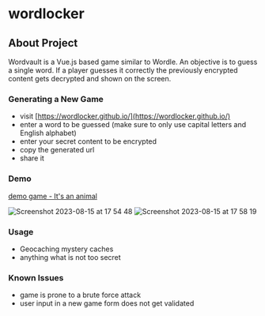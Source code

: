 # wordlocker

## About Project
Wordvault is a Vue.js based game similar to Wordle. An objective is to guess a single word. If a player guesses it correctly the previously encrypted content gets decrypted and shown on the screen.

### Generating a New Game
- visit [https://wordlocker.github.io/](https://wordlocker.github.io/)
- enter a word to be guessed (make sure to only use capital letters and English alphabet)
- enter your secret content to be encrypted
- copy the generated url
- share it

### Demo
[demo game - It's an animal](https://wordlocker.github.io/?h=U2FsdGVkX19pcTAvtLcmIGeIFPp8c2ygJxeBrUoIJXpQc0UO98FaKgSfxhQn00am&1=7ade2dfb298d5de4625520bef48674ab05d5914288c26484206e12e5f9ad705a&2=ca682e0ac9d2175edde28a5486b51d61e661e037d178e21f20c2f3f40fb4a55c&3=d6d25501e08971b3f56217a4e9208c91e4e8bf436984dc364599867d9047b5b2&4=c34bc7a5dead16eb051ece06482b4eb0a3cb9afc56ac20176009cca2df6fe90d&5=48899ad7b436f15f67413b672ff40e565f84f1712e1bf2ad72f2570f7c11fb30&6=f4e5d2a18a1330db06f67dac1c7dbefa8ccfa0cbab4656f54b0d07ce329c551b)

![Screenshot 2023-08-15 at 17 54 48](https://github.com/smitalv/wordlocker/assets/48749451/3a3b4892-b32a-4808-9385-a7983c6866b3)
![Screenshot 2023-08-15 at 17 58 19](https://github.com/smitalv/wordlocker/assets/48749451/ef8bca97-889f-4d32-a898-16c64a2c6472)


### Usage
- Geocaching mystery caches
- anything what is not too secret

### Known Issues
- game is prone to a brute force attack
- user input in a new game form does not get validated
